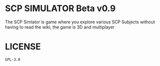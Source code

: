 # SCP SIMULATOR Beta v0.9
The SCP Simlator is game where you explore various SCP Subjects without having to read the wiki, the game is 3D and multiplayer
# LICENSE
	GPL-3.0
